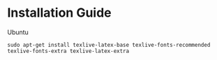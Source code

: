 # Installation Guide

Ubuntu

``` 
sudo apt-get install texlive-latex-base texlive-fonts-recommended texlive-fonts-extra texlive-latex-extra
```